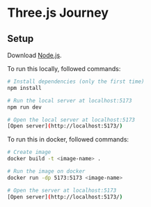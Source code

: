 # Three.js Journey

## Setup
Download [Node.js](https://nodejs.org/en/download/).

To run this locally, followed commands:

``` bash
# Install dependencies (only the first time)
npm install

# Run the local server at localhost:5173
npm run dev

# Open the local server at localhost:5173
[Open server](http://localhost:5173/)
```
To run this in docker, followed commands:

``` bash
# Create image
docker build -t <image-name> .

# Run the image on docker
docker run -dp 5173:5173 <image-name>

# Open the server at localhost:5173
[Open server](http://localhost:5173/)
```
